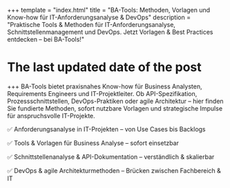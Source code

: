+++
template = "index.html"
title = "BA-Tools: Methoden, Vorlagen und Know-how für IT-Anforderungsanalyse & DevOps"
description = "Praktische Tools & Methoden für IT-Anforderungsanalyse, Schnittstellenmanagement und DevOps. Jetzt Vorlagen & Best Practices entdecken – bei BA-Tools!"
# The last updated date of the post 

+++
BA-Tools bietet praxisnahes Know-how für Business Analysten, Requirements Engineers und IT-Projektleiter. Ob API-Spezifikation, Prozessschnittstellen, DevOps-Praktiken oder agile Architektur – hier finden Sie fundierte Methoden, sofort nutzbare Vorlagen und strategische Impulse für anspruchsvolle IT-Projekte.

✅ Anforderungsanalyse in IT-Projekten – von Use Cases bis Backlogs

✅ Tools & Vorlagen für Business Analyse – sofort einsetzbar

✅ Schnittstellenanalyse & API-Dokumentation – verständlich & skalierbar

✅ DevOps & agile Architekturmethoden – Brücken zwischen Fachbereich & IT